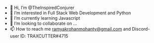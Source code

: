 - 👋 Hi, I’m @TheInspiredConjurer
- 👀 I’m interested in Full Stack Web Development and Python
- 🌱 I’m currently learning Javascript
- 💞️ I’m looking to collaborate on ...
- 📫 How to reach me ramyakrohanmohanty@gmail.com and Discord-user ID: TRAXCUTTER#4715

<!---
TheInpiredConjurer/TheInpiredConjurer is a ✨ special ✨ repository because its `README.md` (this file) appears on your GitHub profile.
You can click the Preview link to take a look at your changes.
--->
